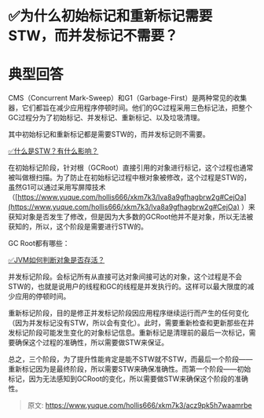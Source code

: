 # ✅为什么初始标记和重新标记需要STW，而并发标记不需要？

# 典型回答


CMS（Concurrent Mark-Sweep）和G1（Garbage-First）是两种常见的收集器，它们都旨在减少应用程序停顿时间。他们的GC过程采用三色标记法，把整个GC过程分为了初始标记、并发标记、重新标记、以及垃圾清理。



其中初始标记和重新标记都是需要STW的，而并发标记则不需要。



[✅什么是STW？有什么影响？](https://www.yuque.com/hollis666/xkm7k3/qg9fvqfnzpbd70hl)



在初始标记阶段，针对根（GCRoot）直接引用的对象进行标记，这个过程也通常被叫做根扫描。为了防止在初始标记过程中根对象被修改，这个过程是STW的，虽然G1可以通过采用写屏障技术（[https://www.yuque.com/hollis666/xkm7k3/lva8a9gfhagbrw2g#CejOa](https://www.yuque.com/hollis666/xkm7k3/lva8a9gfhagbrw2g#CejOa) ）来获知对象是否发生了修改，但是因为大多数的GCRoot他并不是对象，所以无法被获知的，所以，这个阶段是需要进行STW的。



GC Root都有哪些：

[✅JVM如何判断对象是否存活？](https://www.yuque.com/hollis666/xkm7k3/zcd5ur#tnBTG)



并发标记阶段。会标记所有从直接可达对象间接可达的对象，这个过程是不会STW的，也就是说用户的线程和GC的线程是并发执行的。这样可以最大限度的减少应用的停顿时间。



重新标记阶段，目的是修正并发标记阶段因应用程序继续运行而产生的任何变化（因为并发标记没有STW，所以会有变化）。此时，需要重新检查和更新那些在并发标记阶段可能发生变化的对象标记信息。重新标记是清理前的最后一次标记，需要确保这个过程的准确性，所以需要做STW来保证。



总之，三个阶段，为了提升性能肯定是能不STW就不STW，而最后一个阶段——重新标记因为是最终阶段，所以需要STW来确保准确性。而第一个阶段——初始标记，因为无法感知到GCRoot的变化，所以需要做STW来确保这个阶段的准确性。



> 原文: <https://www.yuque.com/hollis666/xkm7k3/acz9pk5h7waamrbe>